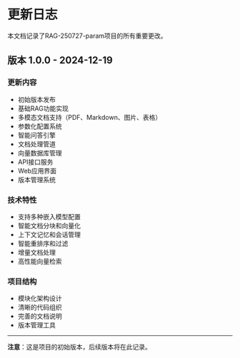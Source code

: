 # 更新日志

本文档记录了RAG-250727-param项目的所有重要更改。

## 版本 1.0.0 - 2024-12-19

### 更新内容
- 初始版本发布
- 基础RAG功能实现
- 多模态文档支持（PDF、Markdown、图片、表格）
- 参数化配置系统
- 智能问答引擎
- 文档处理管道
- 向量数据库管理
- API接口服务
- Web应用界面
- 版本管理系统

### 技术特性
- 支持多种嵌入模型配置
- 智能文档分块和向量化
- 上下文记忆和会话管理
- 智能重排序和过滤
- 增量文档处理
- 高性能向量检索

### 项目结构
- 模块化架构设计
- 清晰的代码组织
- 完善的文档说明
- 版本管理工具

---

**注意**：这是项目的初始版本，后续版本将在此记录。
